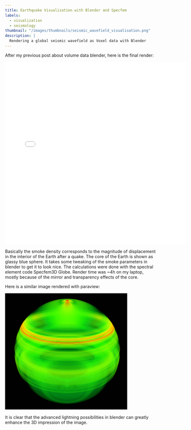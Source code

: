 ```yaml
---
title: Earthquake Visualization with Blender and Specfem
labels:
  - visualization
  - seismology
thumbnail: "/images/thumbnails/seismic_wavefield_visualisation.png"
description: |
  Rendering a global seismic wavefield as Voxel data with Blender
---
```



After my previous post about volume data blender, here is the final render:


<iframe allowfullscreen="" frameborder="0" height="600" src="//www.youtube.com/embed/1FPUiD3PYhI" width="600"></iframe>

Basically the smoke density corresponds to the magnitude of displacement in the interior of the Earth after a quake. The core of the Earth is shown as glassy blue sphere. It takes some tweaking of the smoke parameters in blender to get it to look nice. The calculations were done with the spectral element code Specfem3D Globe. Render time was ~4h on my laptop, mostly because of the mirror and transparency effects of the core.

Here is a similar image rendered with paraview:

<img src="/images/posts/wavefield.png" style="width:80%"/>

It is clear that the advanced lightning possibilities in blender can greatly enhance the 3D impression of the image.

